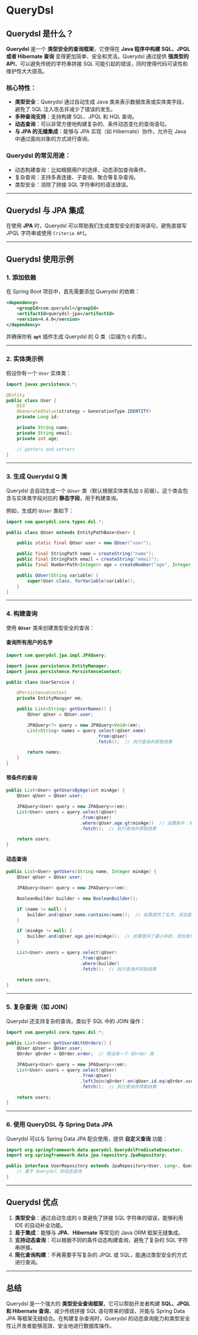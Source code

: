 # QueryDsl



## **Querydsl 是什么？**

**Querydsl** 是一个 **类型安全的查询框架**，它使得在 **Java 程序中构建 SQL、JPQL 或者 Hibernate 查询** 变得更加简单、安全和灵活。Querydsl 通过提供 **强类型的 API**，可以避免传统的字符串拼接 SQL 可能引起的错误，同时使得代码可读性和维护性大大提高。

### **核心特性：**

- **类型安全**：Querydsl 通过自动生成 Java 类来表示数据库表或实体类字段，避免了 SQL 注入攻击并减少了错误的发生。
- **多种查询支持**：支持构建 SQL、JPQL 和 HQL 查询。
- **动态查询**：可以非常方便地构建复杂的、条件动态变化的查询语句。
- **与 JPA 的无缝集成**：能够与 JPA 实现（如 Hibernate）协作，允许在 Java 中通过面向对象的方式进行查询。

### **Querydsl 的常见用途：**

- 动态构建查询：比如根据用户的选择，动态添加查询条件。
- 复杂查询：支持多表连接、子查询、聚合等复杂查询。
- 类型安全：消除了拼接 SQL 字符串时的语法错误。

------

## **Querydsl 与 JPA 集成**

在使用 **JPA** 时，Querydsl 可以帮助我们生成类型安全的查询语句，避免直接写 JPQL 字符串或使用 `Criteria API`。

------

## **Querydsl 使用示例**

### **1. 添加依赖**

在 Spring Boot 项目中，首先需要添加 Querydsl 的依赖：

```xml
<dependency>
    <groupId>com.querydsl</groupId>
    <artifactId>querydsl-jpa</artifactId>
    <version>4.4.0</version>
</dependency>
```

并确保你有 **`apt`** 插件生成 Querydsl 的 Q 类（后缀为 `Q` 的类）。

------

### **2. 实体类示例**

假设你有一个 `User` 实体类：

```java
import javax.persistence.*;

@Entity
public class User {
    @Id
    @GeneratedValue(strategy = GenerationType.IDENTITY)
    private Long id;

    private String name;
    private String email;
    private int age;

    // getters and setters
}
```

------

### **3. 生成 Querydsl Q 类**

Querydsl 会自动生成一个 `QUser` 类（默认根据实体类名加 `Q` 前缀）。这个类会包含与实体类字段对应的 **静态字段**，用于构建查询。

例如，生成的 `QUser` 类如下：

```java
import com.querydsl.core.types.dsl.*;

public class QUser extends EntityPathBase<User> {

    public static final QUser user = new QUser("user");

    public final StringPath name = createString("name");
    public final StringPath email = createString("email");
    public final NumberPath<Integer> age = createNumber("age", Integer.class);

    public QUser(String variable) {
        super(User.class, forVariable(variable));
    }
}
```

------

### **4. 构建查询**

使用 **`QUser`** 类来创建类型安全的查询：

#### **查询所有用户的名字**

```java
import com.querydsl.jpa.impl.JPAQuery;

import javax.persistence.EntityManager;
import javax.persistence.PersistenceContext;

public class UserService {

    @PersistenceContext
    private EntityManager em;

    public List<String> getUserNames() {
        QUser qUser = QUser.user;

        JPAQuery<?> query = new JPAQuery<Void>(em);
        List<String> names = query.select(qUser.name)
                                  .from(qUser)
                                  .fetch();  // 执行查询并获取结果

        return names;
    }
}
```

#### **带条件的查询**

```java
public List<User> getUsersByAge(int minAge) {
    QUser qUser = QUser.user;

    JPAQuery<User> query = new JPAQuery<>(em);
    List<User> users = query.select(qUser)
                            .from(qUser)
                            .where(qUser.age.gt(minAge))  // 设置条件：年龄大于 minAge
                            .fetch();  // 执行查询并获取结果

    return users;
}
```

#### **动态查询**

```java
public List<User> getUsers(String name, Integer minAge) {
    QUser qUser = QUser.user;

    JPAQuery<User> query = new JPAQuery<>(em);

    BooleanBuilder builder = new BooleanBuilder();

    if (name != null) {
        builder.and(qUser.name.contains(name));  // 如果提供了名字，添加查询条件
    }

    if (minAge != null) {
        builder.and(qUser.age.goe(minAge));  // 如果提供了最小年龄，添加查询条件
    }

    List<User> users = query.select(qUser)
                            .from(qUser)
                            .where(builder)
                            .fetch();  // 执行查询并获取结果

    return users;
}
```

------

### **5. 复杂查询（如 JOIN）**

Querydsl 还支持复杂的查询，类似于 SQL 中的 JOIN 操作：

```java
import com.querydsl.core.types.dsl.*;

public List<User> getUsersWithOrders() {
    QUser qUser = QUser.user;
    QOrder qOrder = QOrder.order;  // 假设有一个 QOrder 类

    JPAQuery<User> query = new JPAQuery<>(em);
    List<User> users = query.select(qUser)
                            .from(qUser)
                            .leftJoin(qOrder).on(qUser.id.eq(qOrder.user.id))  // 左连接
                            .fetch();  // 执行查询并获取结果

    return users;
}
```

------

### **6. 使用 QueryDSL 与 Spring Data JPA**

Querydsl 可以与 Spring Data JPA 配合使用，提供 **自定义查询** 功能：

```java
import org.springframework.data.querydsl.QuerydslPredicateExecutor;
import org.springframework.data.jpa.repository.JpaRepository;

public interface UserRepository extends JpaRepository<User, Long>, QuerydslPredicateExecutor<User> {
    // 基于 Querydsl 的动态查询
}
```

------

## **Querydsl 优点**

1. **类型安全**：通过自动生成的 `Q` 类避免了拼接 SQL 字符串的错误，能够利用 IDE 的自动补全功能。
2. **易于集成**：能够与 **JPA**、**Hibernate** 等常见的 Java ORM 框架无缝集成。
3. **支持动态查询**：可以根据不同的条件动态构建查询，避免了复杂的 SQL 字符串拼接。
4. **简化查询构建**：不再需要手写复杂的 JPQL 或 SQL，能通过类型安全的方式进行查询。

------

## **总结**

Querydsl 是一个强大的 **类型安全查询框架**，它可以帮助开发者构建 **SQL、JPQL 和 Hibernate 查询**，减少传统拼接 SQL 语句带来的错误，并能与 Spring Data JPA 等框架无缝结合。在构建复杂查询时，Querydsl 的动态查询能力和类型安全性让开发者能够高效、安全地进行数据库操作。